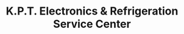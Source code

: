---
title: "K.P.T. Electronics & Refrigeration Service Center"
url: /vigan/k-p-t-electronics-und-refrigeration-service-center/
shop: Allgemein
---